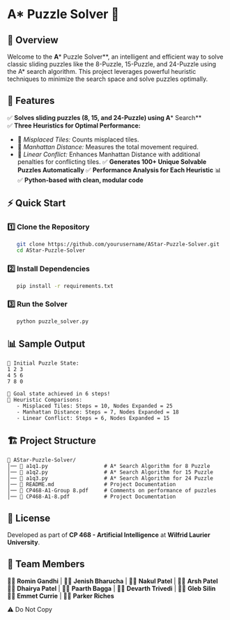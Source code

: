 # A\* Puzzle Solver 🚀

## 📌 Overview

Welcome to the **A*** Puzzle Solver*\*, an intelligent and efficient way to solve classic sliding puzzles like the 8-Puzzle, 15-Puzzle, and 24-Puzzle using the A\* search algorithm. This project leverages powerful heuristic techniques to minimize the search space and solve puzzles optimally.

## 🎯 Features

✅ **Solves sliding puzzles (8, 15, and 24-Puzzle) using A*** Search*\*\
✅ **Three Heuristics for Optimal Performance:**

- 🔹 *Misplaced Tiles:* Counts misplaced tiles.
- 🔹 *Manhattan Distance:* Measures the total movement required.
- 🔹 *Linear Conflict:* Enhances Manhattan Distance with additional penalties for conflicting tiles.
  ✅ **Generates 100+ Unique Solvable Puzzles Automatically**
  ✅ **Performance Analysis for Each Heuristic** 📊
  ✅ **Python-based with clean, modular code**

## ⚡ Quick Start

### 1️⃣ Clone the Repository

```bash
   git clone https://github.com/yourusername/AStar-Puzzle-Solver.git
   cd AStar-Puzzle-Solver
```

### 2️⃣ Install Dependencies

```bash
   pip install -r requirements.txt
```

### 3️⃣ Run the Solver

```bash
   python puzzle_solver.py
```

## 📊 Sample Output

```
🔢 Initial Puzzle State:
1 2 3
4 5 6
7 8 0

🏁 Goal state achieved in 6 steps!
🧠 Heuristic Comparisons:
   - Misplaced Tiles: Steps = 10, Nodes Expanded = 25
   - Manhattan Distance: Steps = 7, Nodes Expanded = 18
   - Linear Conflict: Steps = 6, Nodes Expanded = 15
```

## 🏗️ Project Structure

```
📂 AStar-Puzzle-Solver/
│── 📜 a1q1.py                  # A* Search Algorithm for 8 Puzzle
│── 📜 a1q2.py                  # A* Search Algorithm for 15 Puzzle
│── 📜 a1q3.py                  # A* Search Algorithm for 24 Puzzle
│── 📜 README.md                # Project Documentation
│── 📜 CP468-A1-Group 8.pdf     # Comments on performance of puzzles
│── 📜 CP468-A1-8.pdf           # Project Documentation 
```


## 📜 License
Developed as part of **CP 468 - Artificial Intelligence** at **Wilfrid Laurier University**.


## 👥 Team Members
👨‍💻 **Romin Gandhi** | 👨‍💻 **Jenish Bharucha** | 👨‍💻 **Nakul Patel** | 👨‍💻 **Arsh Patel**  
👨‍💻 **Dhairya Patel** | 👨‍💻 **Paarth Bagga** | 👨‍💻 **Devarth Trivedi** | 👨‍💻 **Gleb Silin**  
👨‍💻 **Emmet Currie** | 👨‍💻 **Parker Riches**  


⚠️ Do Not Copy


